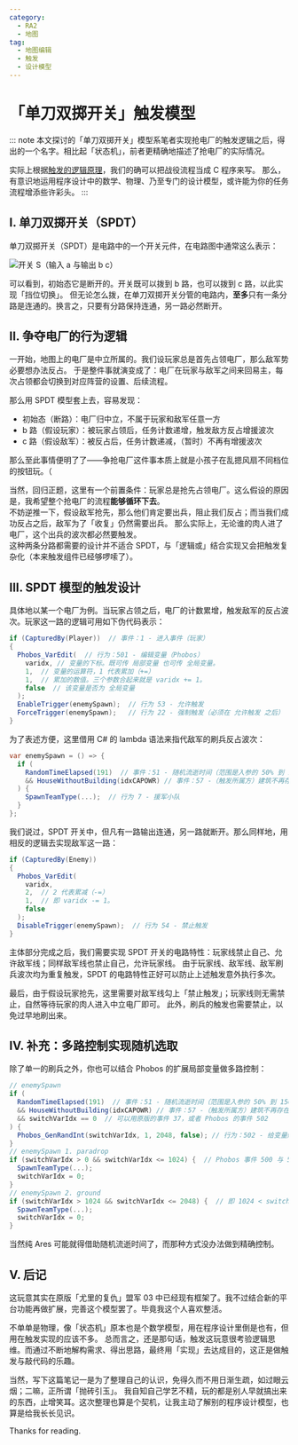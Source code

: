 ```yaml
---
category:
  - RA2
  - 地图
tag:
  - 地图编辑
  - 触发
  - 设计模型
---
```


# 「单刀双掷开关」触发模型

::: note
本文探讨的「单刀双掷开关」模型系笔者实现抢电厂的触发逻辑之后，得出的一个名字。相比起「状态机」，前者更精确地描述了抢电厂的实际情况。

实际上根据[触发的逻辑原理](../../archives/RA2/TriggerLogics.md)，我们的确可以把战役流程当成 C 程序来写。
那么，有意识地运用程序设计中的数学、物理、乃至专门的设计模型，或许能为你的任务流程增添些许彩头。
:::

## I. 单刀双掷开关（SPDT）

单刀双掷开关（SPDT）是电路中的一个开关元件，在电路图中通常这么表示：

![开关 S（输入 a 与输出 b c）](./spdt.webp)

可以看到，初始态它是断开的。开关既可以拨到 b 路，也可以拨到 c 路，以此实现「挡位切换」。
但无论怎么拨，在单刀双掷开关分管的电路内，**至多**只有一条分路是连通的。换言之，只要有分路保持连通，另一路必然断开。

## II. 争夺电厂的行为逻辑

一开始，地图上的电厂是中立所属的。我们设玩家总是首先占领电厂，那么敌军势必要想办法反占。
于是整件事就演变成了：电厂在玩家与敌军之间来回易主，每次占领都会切换到对应阵营的设置、后续流程。

那么用 SPDT 模型套上去，容易发现：
- 初始态（断路）：电厂归中立，不属于玩家和敌军任意一方
- b 路（假设玩家）：被玩家占领后，任务计数递增，触发敌方反占增援波次
- c 路（假设敌军）：被反占后，任务计数递减，（暂时）不再有增援波次

那么至此事情便明了了——争抢电厂这件事本质上就是小孩子在乱摁风扇不同档位的按钮玩。（

当然，回归正题，这里有一个前置条件：玩家总是抢先占领电厂。这么假设的原因是，我希望整个抢电厂的流程**能够循环下去**。  
不妨逆推一下，假设敌军抢先，那么他们肯定要出兵，阻止我们反占；而当我们成功反占之后，敌军为了「收复」仍然需要出兵。
那么实际上，无论谁的肉人进了电厂，这个出兵的波次都必然要触发。  
这种两条分路都需要的设计并不适合 SPDT，与「逻辑或」结合实现又会把触发复杂化（本来触发组件已经够啰嗦了）。

## III. SPDT 模型的触发设计

具体地以某一个电厂为例。当玩家占领之后，电厂的计数累增，触发敌军的反占波次。玩家这一路的逻辑可用如下伪代码表示：
```c#
if (CapturedBy(Player))  // 事件：1 - 进入事件（玩家）
{
  Phobos_VarEdit(  // 行为：501 - 编辑变量（Phobos）
    varidx, // 变量的下标。既可传 局部变量 也可传 全局变量。
    1,  // 变量的运算符，1 代表累加（+=）
    1,  // 累加的数值。三个参数合起来就是 varidx += 1。
    false  // 该变量是否为 全局变量
  );
  EnableTrigger(enemySpawn);  // 行为 53 - 允许触发
  ForceTrigger(enemySpawn);   // 行为 22 - 强制触发（必须在 允许触发 之后）
}
```

为了表述方便，这里借用 C# 的 lambda 语法来指代敌军的刷兵反占波次：
```c#
var enemySpawn = () => {
  if (
    RandomTimeElapsed(191)  // 事件：51 - 随机流逝时间（范围是入参的 50% 到 150%）
    && HouseWithoutBuilding(idxCAPOWR) // 事件：57 -（触发所属方）建筑不再存在
  ) {
    SpawnTeamType(...);  // 行为 7 - 援军小队
  }
};
```

我们说过，SPDT 开关中，但凡有一路输出连通，另一路就断开。那么同样地，用相反的逻辑去实现敌军这一路：
```c#
if (CapturedBy(Enemy))
{
  Phobos_VarEdit(
    varidx,
    2,  // 2 代表累减（-=）
    1,  // 即 varidx -= 1。
    false
  );
  DisableTrigger(enemySpawn);  // 行为 54 - 禁止触发
}
```

主体部分完成之后，我们需要实现 SPDT 开关的电路特性：玩家线禁止自己、允许敌军线；同样敌军线也禁止自己，允许玩家线。
由于玩家线、敌军线、敌军刷兵波次均为重复触发，SPDT 的电路特性正好可以防止上述触发意外执行多次。

最后，由于假设玩家抢先，这里需要对敌军线勾上「禁止触发」；玩家线则无需禁止，自然等待玩家的肉人进入中立电厂即可。
此外，刷兵的触发也需要禁止，以免过早地刷出来。

## IV. 补充：多路控制实现随机选取

除了单一的刷兵之外，你也可以结合 Phobos 的扩展局部变量做多路控制：
```c#
// enemySpawn
if (
  RandomTimeElapsed(191)  // 事件：51 - 随机流逝时间（范围是入参的 50% 到 150%）
  && HouseWithoutBuilding(idxCAPOWR) // 事件：57 -（触发所属方）建筑不再存在
  && switchVarIdx == 0  // 可以用原版的事件 37，或者 Phobos 的事件 502
) {
  Phobos_GenRandInt(switchVarIdx, 1, 2048, false); // 行为：502 - 给变量赋随机数（含最值）
}
// enemySpawn 1. paradrop
if (switchVarIdx > 0 && switchVarIdx <= 1024) {  // Phobos 事件 500 与 504
  SpawnTeamType(...);
  switchVarIdx = 0;  
}
// enemySpawn 2. ground
if (switchVarIdx > 1024 && switchVarIdx <= 2048) {  // 即 1024 < switchVarIdx <= 2048.
  SpawnTeamType(...);
  switchVarIdx = 0;
}
```
当然纯 Ares 可能就得借助随机流逝时间了，而那种方式没办法做到精确控制。

## V. 后记
这玩意其实在原版「尤里的复仇」盟军 03 中已经现有框架了。我不过结合新的平台功能再做扩展，完善这个模型罢了。毕竟我这个人喜欢整活。

不单单是物理，像「状态机」原本也是个数学模型，用在程序设计里倒是也有，但用在触发实现的应该不多。
总而言之，还是那句话，触发这玩意很考验逻辑思维。而通过不断地解构需求、得出思路，最终用「实现」去达成目的，这正是做触发与敲代码的乐趣。

当然，写下这篇笔记一是为了整理自己的认识，免得久而不用日渐生疏，如过眼云烟；二嘛，正所谓「抛砖引玉」。
我自知自己学艺不精，玩的都是别人早就搞出来的东西，止增笑耳。这次整理也算是个契机，让我主动了解别的程序设计模型，也算是给我长长见识。

Thanks for reading.

